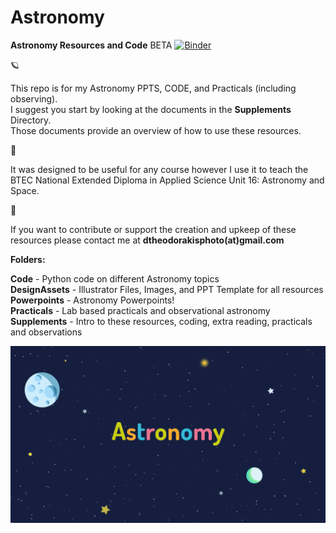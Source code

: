 # Astronomy

**Astronomy Resources and Code** BETA [![Binder](https://mybinder.org/badge_logo.svg)](https://mybinder.org/v2/gh/DimitriosAstro/Astronomy/master) 

:ringed_planet:

This repo is for my Astronomy PPTS, CODE, and Practicals (including observing).  
I suggest you start by looking at the documents in the **Supplements** Directory.  
Those documents provide an overview of how to use these resources.

:milky_way:

It was designed to be useful for any course however I use it to teach the BTEC National Extended Diploma in Applied Science Unit 16: Astronomy and Space.

:stars:

If you want to contribute or support the creation and upkeep of these resources please contact me at **dtheodorakisphoto(at)gmail.com**

**Folders:**

**Code** - Python code on different Astronomy topics  
**DesignAssets** - Illustrator Files, Images, and PPT Template for all resources  
**Powerpoints** - Astronomy Powerpoints!  
**Practicals** - Lab based practicals and observational astronomy  
**Supplements** - Intro to these resources, coding, extra reading, practicals and observations

![AstroWelcome](/DesignAssets/Images/BackgroundText1@0.5x.png)
